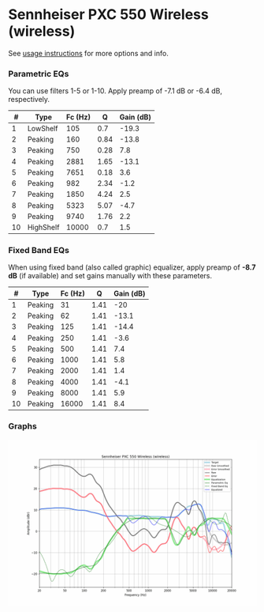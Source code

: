 # Sennheiser PXC 550 Wireless (wireless)
See [usage instructions](https://github.com/jaakkopasanen/AutoEq#usage) for more options and info.

### Parametric EQs
You can use filters 1-5 or 1-10. Apply preamp of -7.1 dB or -6.4 dB, respectively.

|   # | Type      |   Fc (Hz) |    Q |   Gain (dB) |
|-----|-----------|-----------|------|-------------|
|   1 | LowShelf  |       105 | 0.7  |       -19.3 |
|   2 | Peaking   |       160 | 0.84 |       -13.8 |
|   3 | Peaking   |       750 | 0.28 |         7.8 |
|   4 | Peaking   |      2881 | 1.65 |       -13.1 |
|   5 | Peaking   |      7651 | 0.18 |         3.6 |
|   6 | Peaking   |       982 | 2.34 |        -1.2 |
|   7 | Peaking   |      1850 | 4.24 |         2.5 |
|   8 | Peaking   |      5323 | 5.07 |        -4.7 |
|   9 | Peaking   |      9740 | 1.76 |         2.2 |
|  10 | HighShelf |     10000 | 0.7  |         1.5 |

### Fixed Band EQs
When using fixed band (also called graphic) equalizer, apply preamp of **-8.7 dB** (if available) and set gains manually with these parameters.

|   # | Type    |   Fc (Hz) |    Q |   Gain (dB) |
|-----|---------|-----------|------|-------------|
|   1 | Peaking |        31 | 1.41 |       -20   |
|   2 | Peaking |        62 | 1.41 |       -13.1 |
|   3 | Peaking |       125 | 1.41 |       -14.4 |
|   4 | Peaking |       250 | 1.41 |        -3.6 |
|   5 | Peaking |       500 | 1.41 |         7.4 |
|   6 | Peaking |      1000 | 1.41 |         5.8 |
|   7 | Peaking |      2000 | 1.41 |         1.4 |
|   8 | Peaking |      4000 | 1.41 |        -4.1 |
|   9 | Peaking |      8000 | 1.41 |         5.9 |
|  10 | Peaking |     16000 | 1.41 |         8.4 |

### Graphs
![](./Sennheiser%20PXC%20550%20Wireless%20(wireless).png)
